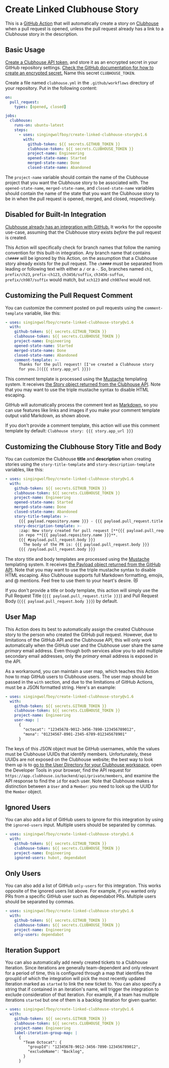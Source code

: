 # Create Linked Clubhouse Story

This is a [GitHub Action](https://github.com/features/actions) that will
automatically create a story on [Clubhouse](https://clubhouse.io/) when
a pull request is opened, unless the pull request already has a link to
a Clubhouse story in the description.

## Basic Usage

[Create a Clubhouse API token](https://app.clubhouse.io/settings/account/api-tokens),
and store it as an encrypted secret in your GitHub repository settings.
[Check the GitHub documentation for how to create an encrypted secret.](https://help.github.com/en/actions/configuring-and-managing-workflows/creating-and-storing-encrypted-secrets#creating-encrypted-secrets)
Name this secret `CLUBHOUSE_TOKEN`.

Create a file named `clubhouse.yml` in the `.github/workflows` directory of your repository. Put in the following content:

```yaml
on:
  pull_request:
    types: [opened, closed]

jobs:
  clubhouse:
    runs-on: ubuntu-latest
    steps:
      - uses: singingwolfboy/create-linked-clubhouse-story@v1.6
        with:
          github-token: ${{ secrets.GITHUB_TOKEN }}
          clubhouse-token: ${{ secrets.CLUBHOUSE_TOKEN }}
          project-name: Engineering
          opened-state-name: Started
          merged-state-name: Done
          closed-state-name: Abandoned
```

The `project-name` variable should contain the name of the Clubhouse project
that you want the Clubhouse story to be associated with. The
`opened-state-name`, `merged-state-name`, and `closed-state-name` variables
should contain the name of the state that you want the Clubhouse story to
be in when the pull request is opened, merged, and closed, respectively.

## Disabled for Built-In Integration

[Clubhouse already has an integration with GitHub.](https://help.clubhouse.io/hc/en-us/articles/207540323-Using-The-Clubhouse-GitHub-Integration)
It works for the opposite use-case, assuming that the Clubhouse story exists
_before_ the pull request is created.

This Action will specifically check for branch names that follow the naming
convention for this built-in integration. Any branch name that contains
`ch####` will be ignored by this Action, on the assumption that a Clubhouse
story already exists for the pull request. The `ch####` must be separated
from leading or following text with either a `/` or a `-`. So, branches
named `ch1`, `prefix/ch23`, `prefix-ch123`, `ch3456/suffix`, `ch3456-suffux`,
`prefix/ch987/suffix` would match, but `xch123` and `ch987end` would not.

## Customizing the Pull Request Comment

You can customize the comment posted on pull requests using the `comment-template`
variable, like this:

```yaml
- uses: singingwolfboy/create-linked-clubhouse-story@v1.6
  with:
    github-token: ${{ secrets.GITHUB_TOKEN }}
    clubhouse-token: ${{ secrets.CLUBHOUSE_TOKEN }}
    project-name: Engineering
    opened-state-name: Started
    merged-state-name: Done
    closed-state-name: Abandoned
    comment-template: >-
      Thanks for the pull request! [I've created a Clubhouse story
      for you.]({{{ story.app_url }}})
```

This comment template is processed using the [Mustache](https://mustache.github.io/)
templating system. It receives [the Story object returned from the Clubhouse API](https://clubhouse.io/api/rest/v3/#Story). Note that you may want to use the
triple mustache syntax to disable HTML escaping.

GitHub will automatically process the comment text as [Markdown](https://guides.github.com/features/mastering-markdown/),
so you can use features like links and images if you make your comment
template output valid Markdown, as shown above.

If you don't provide a comment template, this action will use this comment template
by default: `Clubhouse story: {{{ story.app_url }}}`

## Customizing the Clubhouse Story Title and Body

You can customize the Clubhouse **title** and **description** when creating stories using the `story-title-template` and `story-description-template`
variables, like this:

```yaml
- uses: singingwolfboy/create-linked-clubhouse-story@v1.6
  with:
    github-token: ${{ secrets.GITHUB_TOKEN }}
    clubhouse-token: ${{ secrets.CLUBHOUSE_TOKEN }}
    project-name: Engineering
    opened-state-name: Started
    merged-state-name: Done
    closed-state-name: Abandoned
    story-title-template: >-
      {{{ payload.repository.name }}} - {{{ payload.pull_request.title }}}
    story-description-template: >-
      :zap: New story created for pull request [**{{{ payload.pull_request.title }}}**]({{{ payload.pull_request.html_url }}})
      in repo **{{{ payload.repository.name }}}**.
      {{{ #payload.pull_request.body }}}
        The body of the PR is: {{{ payload.pull_request.body }}}
      {{{ /payload.pull_request.body }}}
```

The story title and body templates are processed using the [Mustache](https://mustache.github.io/)
templating system. It receives [the Payload object returned from the GitHub API](https://docs.github.com/en/free-pro-team@latest/developers/webhooks-and-events/webhook-events-and-payloads#pull_request). Note that you may want to use the triple mustache syntax to disable HTML escaping. Also Clubhouse supports full Markdown formatting, emojis, and @ mentions. Feel free to use them to your heart's desire. :heart_eyes_cat:

If you don't provide a title or body template, this action will simply use the Pull Request Title (`{{{ payload.pull_request.title }}}`) and Pull Request Body (`{{{ payload.pull_request.body }}}`) by default.

## User Map

This Action does its best to automatically assign the created Clubhouse story
to the person who created the GitHub pull request. However, due to limitations
of the GitHub API and the Clubhouse API, this will only work automatically
when the GitHub user and the Clubhouse user share the same _primary_ email
address. Even though both services allow you to add multiple secondary email
addresses, only the _primary_ email address is exposed in the API.

As a workaround, you can maintain a user map, which teaches this Action how to
map GitHub users to Clubhouse users. The user map should be passed in the
`with` section, and due to the limitations of GitHub Actions, must be a JSON
formatted string. Here's an example:

```yaml
- uses: singingwolfboy/create-linked-clubhouse-story@v1.6
  with:
    github-token: ${{ secrets.GITHUB_TOKEN }}
    clubhouse-token: ${{ secrets.CLUBHOUSE_TOKEN }}
    project-name: Engineering
    user-map: |
      {
        "octocat": "12345678-9012-3456-7890-123456789012",
        "mona": "01234567-8901-2345-6789-012345678901"
      }
```

The keys of this JSON object must be GitHub usernames, while the values
must be Clubhouse UUIDs that identify members. Unfortunately, these UUIDs
are not exposed on the Clubhouse website; the best way to look them up is to
[go to the User Directory for your Clubhouse workspace](https://app.clubhouse.io/settings/users),
open the Developer Tools in your browser, find the API request for
`https://app.clubhouse.io/backend/api/private/members`,
and examine the API response to find the `id` for each user.
Note that Clubhouse makes a distinction between a `User` and a `Member`:
you need to look up the UUID for the `Member` object.

## Ignored Users

You can also add a list of GitHub users to ignore for this integration by using the `ignored-users` input.
Multiple users should be separated by commas.

```yaml
- uses: singingwolfboy/create-linked-clubhouse-story@v1.6
  with:
    github-token: ${{ secrets.GITHUB_TOKEN }}
    clubhouse-token: ${{ secrets.CLUBHOUSE_TOKEN }}
    project-name: Engineering
    ignored-users: hubot, dependabot
```

## Only Users

You can also add a list of GitHub `only-users` for this integration. This works opposite of the ignored users list above. For example, if you wanted only PRs from a specific GitHub user such as dependabot PRs.
Multiple users should be separated by commas.

```yaml
- uses: singingwolfboy/create-linked-clubhouse-story@v1.6
  with:
    github-token: ${{ secrets.GITHUB_TOKEN }}
    clubhouse-token: ${{ secrets.CLUBHOUSE_TOKEN }}
    project-name: Engineering
    only-users: dependabot
```

## Iteration Support

You can also automatically add newly created tickets to a Clubhouse Iteration.
Since iterations are generally team-dependent and only relevant for a period of
time, this is configured through a map that identifies the groupId of which the
integration will pick the most recently updated Iteration marked as `started`
to link the new ticket to. You can also specify a string that if contained in
an iteration's name, will trigger the integration to exclude consideration of
that iteration. For example, if a team has multiple iterations `started` but
one of them is a backlog iteration for given quarter.

```yaml
- uses: singingwolfboy/create-linked-clubhouse-story@v1.6
  with:
    github-token: ${{ secrets.GITHUB_TOKEN }}
    clubhouse-token: ${{ secrets.CLUBHOUSE_TOKEN }}
    project-name: Engineering
    label-iteration-group-map: |
      {
        "Team Octocat": {
          "groupId": "12345678-9012-3456-7890-123456789012",
          "excludeName": "Backlog",
        }
      }
```

